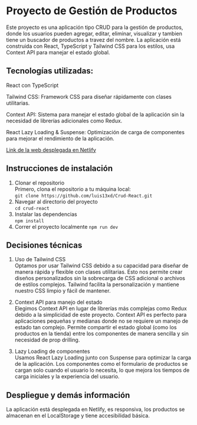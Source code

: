 # Proyecto de Gestión de Productos  
Este proyecto es una aplicación tipo CRUD para la gestión de productos, donde los usuarios pueden agregar, editar, eliminar, visualizar y tambien tiene un buscador de productos a travez del nombre. La aplicación está construida con React, TypeScript y Tailwind CSS para los estilos, usa Context API para manejar el estado global.  

## Tecnologías utilizadas:  
React con TypeScript  
  
Tailwind CSS: Framework CSS para diseñar rápidamente con clases utilitarias.  
  
Context API: Sistema para manejar el estado global de la aplicación sin la necesidad de librerías adicionales como Redux.  
  
React Lazy Loading & Suspense: Optimización de carga de componentes para mejorar el rendimiento de la aplicación.  
    
[Link de la web desplegada en Netlify](https://www.ejemplo.com](https://productos-crud-react.netlify.app/))

  
## Instrucciones de instalación  
1. Clonar el repositorio  
Primero, clona el repositorio a tu máquina local:  
`git clone https://github.com/luis13xd/Crud-React.git`  
2. Navegar al directorio del proyecto   
`cd crud-react`  
3. Instalar las dependencias  
`npm install`  
4. Correr el proyecto localmente
`npm run dev`

##  Decisiones técnicas  
1. Uso de Tailwind CSS  
Optamos por usar Tailwind CSS debido a su capacidad para diseñar de manera rápida y flexible con clases utilitarias. Esto nos permite crear diseños personalizados sin la sobrecarga de CSS adicional o archivos de estilos complejos. Tailwind facilita la personalización y mantiene nuestro CSS limpio y fácil de mantener.  
  
2. Context API para manejo del estado  
Elegimos Context API en lugar de librerías más complejas como Redux debido a la simplicidad de este proyecto. Context API es perfecto para aplicaciones pequeñas y medianas donde no se requiere un manejo de estado tan complejo. Permite compartir el estado global (como los productos en la tienda) entre los componentes de manera sencilla y sin necesidad de prop drilling.  
  
3. Lazy Loading de componentes  
Usamos React Lazy Loading junto con Suspense para optimizar la carga de la aplicación. Los componentes como el formulario de productos se cargan solo cuando el usuario lo necesita, lo que mejora los tiempos de carga iniciales y la experiencia del usuario.  
  
## Despliegue  y demás información
La aplicación está desplegada en Netlify, es responsiva, los productos se almacenan en el LocalStorage y tiene accesibilidad básica.
